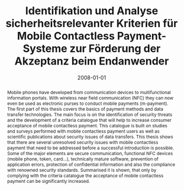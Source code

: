 ---
abstract: Mobile phones have developed from communication devices to multifunctional
  information portals. With wireless near field communication (NFC) they can now even
  be used as electronic purses to conduct mobile payments (m-payment). The first part
  of this thesis covers the basics of payment methods and data transfer technologies.
  The main focus is on the identification of security threats and the development
  of a criteria catalogue that will help to increase consumer acceptance of mobile
  contactless payment. This catalogue is built on studies and surveys performed with
  mobile contactless payment users as well as scientific publications about security
  issues of data transfers. This thesis shows that there are several unresolved security
  issues with mobile contactless payment that need to be addressed before a successful
  introduction is possible. Some of the major elements are secure communication, functional
  NFC devices (mobile phone, token, card...), technically mature software, prevention
  of application errors, protection of confidential information and also the compliance
  with renowned security standards. Summarised it is shown, that only by complying
  with the criteria catalogue the acceptance of mobile contactless payment can be
  significantly increased.
authors:
- Yvonne Hren
date: '2008-01-01'
featured: false
links:
- name: Publik
  url: https://publik.tuwien.ac.at/showentry.php?ID=172104&lang=1
publication_types:
- '7'
publishDate: '2008-01-01'
title: Identifikation und Analyse sicherheitsrelevanter Kriterien für Mobile Contactless
  Payment-Systeme zur Förderung der Akzeptanz beim Endanwender
url_pdf: ''
---